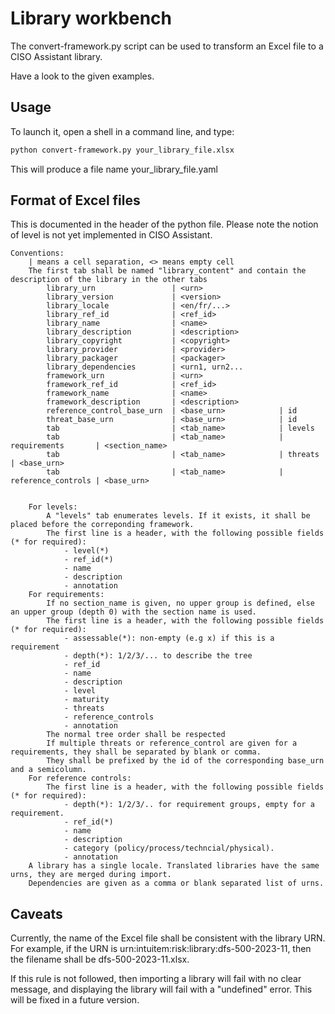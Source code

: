 # Library workbench

The convert-framework.py script can be used to transform an Excel file to a CISO Assistant library.

Have a look to the given examples.

## Usage

To launch it, open a shell in a command line, and type:

```bash
python convert-framework.py your_library_file.xlsx
```

This will produce a file name your_library_file.yaml

## Format of Excel files

This is documented in the header of the python file. Please note the notion of level is not yet implemented in CISO Assistant.

```
Conventions:
    | means a cell separation, <> means empty cell
    The first tab shall be named "library_content" and contain the description of the library in the other tabs
        library_urn                 | <urn>
        library_version             | <version>
        library_locale              | <en/fr/...>
        library_ref_id              | <ref_id>
        library_name                | <name>
        library_description         | <description>
        library_copyright           | <copyright>
        library_provider            | <provider>
        library_packager            | <packager>
        library_dependencies        | <urn1, urn2...
        framework_urn               | <urn>
        framework_ref_id            | <ref_id>
        framework_name              | <name>
        framework_description       | <description>
        reference_control_base_urn  | <base_urn>            | id
        threat_base_urn             | <base_urn>            | id
        tab                         | <tab_name>            | levels
        tab                         | <tab_name>            | requirements       | <section_name>
        tab                         | <tab_name>            | threats            | <base_urn>
        tab                         | <tab_name>            | reference_controls | <base_urn>


    For levels:
        A "levels" tab enumerates levels. If it exists, it shall be placed before the correponding framework.
        The first line is a header, with the following possible fields (* for required):
            - level(*)
            - ref_id(*)
            - name
            - description
            - annotation
    For requirements:
        If no section_name is given, no upper group is defined, else an upper group (depth 0) with the section name is used.
        The first line is a header, with the following possible fields (* for required):
            - assessable(*): non-empty (e.g x) if this is a requirement
            - depth(*): 1/2/3/... to describe the tree
            - ref_id
            - name
            - description
            - level
            - maturity
            - threats
            - reference_controls
            - annotation
        The normal tree order shall be respected
        If multiple threats or reference_control are given for a requirements, they shall be separated by blank or comma.
        They shall be prefixed by the id of the corresponding base_urn and a semicolumn.
    For reference controls:
        The first line is a header, with the following possible fields (* for required):
            - depth(*): 1/2/3/.. for requirement groups, empty for a requirement.
            - ref_id(*)
            - name
            - description
            - category (policy/process/techncial/physical).
            - annotation
    A library has a single locale. Translated libraries have the same urns, they are merged during import.
    Dependencies are given as a comma or blank separated list of urns.
```

## Caveats

Currently, the name of the Excel file shall be consistent with the library URN. For example, if the URN is urn:intuitem:risk:library:dfs-500-2023-11, then the filename shall be dfs-500-2023-11.xlsx.

If this rule is not followed, then importing a library will fail with no clear message, and displaying the library will fail with a "undefined" error. This will be fixed in a future version.
